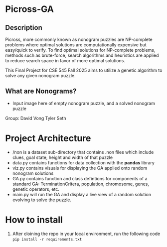 # Picross-GA
## Description
Picross, more commonly known as nonogram puzzles are NP-complete problems where optimal solutions are computationally expensive but easy/quick to verify. To find optimal solutions for NP-complete problems, methods such as brute-force, search algorithms and heuristics are applied to reduce search space in favor of more optimal solutions.   

This Final Project for CSE 545 Fall 2025 aims to utilize a genetic algorithm to solve any given nonogram puzzle. 



## What are Nonograms?
* Input image here of empty nonogram puzzle, and a solved nonogram puzzle




Group:
David Vong
Tyler
Seth

# Project Architecture
* /non is a dataset sub-directory that contains .non files which include clues, goal state, height and width of that puzzle
* data.py contains functions for data collection with the **pandas** library
* viz.py contains visuals for displaying the GA applied onto random nonogram solutions
* GA.py contains function and class defintions for components of a standard GA: TerminationCritera, population, chromosome, genes, genetic operators, etc.
* main.py will run the GA and display a live view of a random solution evolving to solve the puzzle.


# How to install
 1. After cloining the repo in your local environment, run the following code
`pip install -r requirements.txt`
